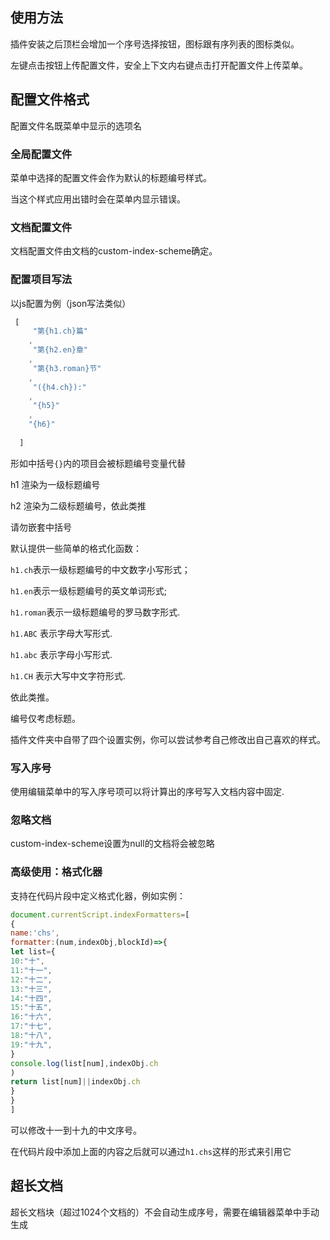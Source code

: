 ## 使用方法

插件安装之后顶栏会增加一个序号选择按钮，图标跟有序列表的图标类似。

左键点击按钮上传配置文件，安全上下文内右键点击打开配置文件上传菜单。

## 配置文件格式

配置文件名既菜单中显示的选项名

### 全局配置文件

菜单中选择的配置文件会作为默认的标题编号样式。

当这个样式应用出错时会在菜单内显示错误。

### 文档配置文件

文档配置文件由文档的custom-index-scheme确定。

### 配置项目写法

以js配置为例（json写法类似）

```js
 [
     "第{h1.ch}篇"
    ,
     "第{h2.en}章"
    ,
     "第{h3.roman}节"
    ,
     "({h4.ch}):"
    ,
     "{h5}"
    ,
    "{h6}"
    
  ]

```
形如中括号`{}`内的项目会被标题编号变量代替

h1 渲染为一级标题编号

h2 渲染为二级标题编号，依此类推

请勿嵌套中括号

默认提供一些简单的格式化函数：

`h1.ch`表示一级标题编号的中文数字小写形式；

`h1.en`表示一级标题编号的英文单词形式;

`h1.roman`表示一级标题编号的罗马数字形式.

`h1.ABC` 表示字母大写形式.

`h1.abc` 表示字母小写形式.

`h1.CH` 表示大写中文字符形式.


依此类推。

编号仅考虑标题。

插件文件夹中自带了四个设置实例，你可以尝试参考自己修改出自己喜欢的样式。

### 写入序号

使用编辑菜单中的写入序号项可以将计算出的序号写入文档内容中固定.

### 忽略文档

custom-index-scheme设置为null的文档将会被忽略

### 高级使用：格式化器

支持在代码片段中定义格式化器，例如实例：

```javascript
document.currentScript.indexFormatters=[
{
name:'chs',
formatter:(num,indexObj,blockId)=>{
let list={
10:"十",
11:"十一",
12:"十二",
13:"十三",
14:"十四",
15:"十五",
16:"十六",
17:"十七",
18:"十八",
19:"十九",
}
console.log(list[num],indexObj.ch
)
return list[num]||indexObj.ch
}
}
]
```
可以修改十一到十九的中文序号。

在代码片段中添加上面的内容之后就可以通过`h1.chs`这样的形式来引用它

## 超长文档

超长文档块（超过1024个文档的）不会自动生成序号，需要在编辑器菜单中手动生成